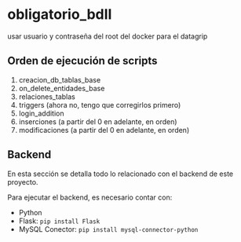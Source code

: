 # obligatorio_bdII

usar usuario y contraseña del root del docker para el datagrip

## Orden de ejecución de scripts
1. creacion_db_tablas_base
2. on_delete_entidades_base
3. relaciones_tablas
4. triggers (ahora no, tengo que corregirlos primero)
5. login_addition
6. inserciones (a partir del 0 en adelante, en orden)
7. modificaciones (a partir del 0 en adelante, en orden)

## Backend

En esta sección se detalla todo lo relacionado con el backend de este proyecto.

Para ejecutar el backend, es necesario contar con:
  * Python
  * Flask: <code>pip install Flask</code>
  * MySQL Conector: <code>pip install mysql-connector-python</code>
